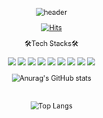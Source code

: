 <div align="center">

![header](https://capsule-render.vercel.app/api?type=Waving&color=gradient&customColorList=21,22,23&height=300&section=header&text=Welcome%20LK1's%20GitHub&fontAlign=48&fontAlignY=35&_render&animation=fadeIn)


[![Hits](https://hits.seeyoufarm.com/api/count/incr/badge.svg?url=https%3A%2F%2Fgithub.com%2Fsstipdev%2Fhit-counter&count_bg=%2369CF7D&title_bg=%234F3838&icon=eclipsemosquitto.svg&icon_color=%23D1BD73&title=visitant&edge_flat=false)](https://hits.seeyoufarm.com)


🛠Tech Stacks🛠
<p>
	<img src="https://img.shields.io/badge/Javascript-yellow?style=flat&logo=Javascript&logoColor=white" />
	<img src="https://img.shields.io/badge/HTML5-E34F26?style=flat&logo=HTML5&logoColor=white" />
	<img src="https://img.shields.io/badge/CSS3-1572B6?style=flat&logo=CSS3&logoColor=white" />
	<img src="https://img.shields.io/badge/Typescript-3178C6?style=flat&logo=Typescript&logoColor=white" />
	<img src="https://img.shields.io/badge/git-F05032?style=flat&logo=git&logoColor=white" />
	<img src="https://img.shields.io/badge/github-181717?style=flat&logo=github&logoColor=white" />
	<img src="https://img.shields.io/badge/react-61DAFB?style=flat&logo=react&logoColor=black" />
	<img src="https://img.shields.io/badge/styled components-DB7093?style=flat&logo=styled-components&logoColor=white" />
  <img src="https://img.shields.io/badge/Sass-CC6699?style=flat&logo=Sass&logoColor=white" />
</p>


![Anurag's GitHub stats](https://github-readme-stats.vercel.app/api?username=sstipdev&show_icons=true&theme=city_lights)
#
![Top Langs](https://github-readme-stats.vercel.app/api/top-langs/?username=sstipdev&layout=compact&theme=vue-dark)

</div>
